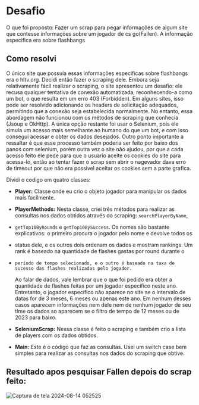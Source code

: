 # Desafio

O que foi proposto:
Fazer um scrap para pegar informações de algum site que contesse informações sobre um jogador de cs go(Fallen). A informação especifica era sobre flashbangs

## Como resolvi

O único site que possuía essas informações específicas sobre flashbangs era o hltv.org. Decidi então fazer o scraping dele. 
Embora seja relativamente fácil realizar o scraping, o site apresentou um desafio: ele recusa qualquer tentativa de conexão
automatizada, reconhecendo-a como um bot, o que resulta em um erro 403 (Forbidden). Em alguns sites, isso pode ser resolvido
adicionando os headers de solicitação adequados, permitindo que a conexão seja estabelecida normalmente. No entanto, essa abordagem
não funcionou com os métodos de scraping que conhecia (Jsoup e OkHttp). A única opção restante foi usar o Selenium, pois ele simula
um acesso mais semelhante ao humano do que um bot, e com isso consegui acessar e obter os dados desejados.
Outro ponto importante a ressaltar é que esse processo também poderia ser feito por baixo dos panos com selenium, porém outra vez
o site não ajudou, por que a cada acesso feito ele pede para que o usuario aceite os cookies do site para acessa-lo, então ao tentar
fazer o scrap sem abrir o nagevador dava erro de timeout por que não era possivel aceitar os cookies sem a parte grafica.

Dividi o codigo em quatro classes:
-   **Player:** Classe onde eu crio o objeto jogador para manipular os dados mais facilmente.
    
-   **PlayerMethods:** Nesta classe, criei três métodos para realizar as consultas nos dados obtidos através do scraping: `searchPlayerByName`,
-    `getTop10ByRounds` e `getTop10BySuccess`. Os nomes são bastante explicativos: o primeiro procura o jogador pelo nome e devolve todos os
-    status dele, e os outros dois ordenam os dados e mostram rankings. Um rank é baseado na quantidade de flashes gastas por round durante o
-     período de tempo selecionado, e o outro é baseado na taxa de sucesso das flashes realizadas pelo jogador.
    
    Ao falar de dados, vale lembrar que o que foi pedido era obter a quantidade de flashes feitas por um jogador específico neste ano. Entretanto,
    o jogador específico não aparece no site se o intervalo de datas for de 3 meses, 6 meses ou apenas este ano. Em nenhum desses casos aparecem
    informações nem dele nem de nenhum jogador de seu time os dados so aparecem se o filtro de tempo de 12 meses ou de 2023 para baixo.
    
-   **SeleniumScrap:** Nessa classe é feito o scraping e também crio a lista de players com os dados obtidos.
    
-   **Main:** Este é o código que faz as consultas. Usei um switch case bem simples para realizar as consultas nos dados do scraping que obtive.


## Resultado apos pesquisar Fallen depois do scrap feito:

![Captura de tela 2024-08-14 052525](https://github.com/user-attachments/assets/675e3af8-3a23-498d-a0aa-e289dd6b85b4)

